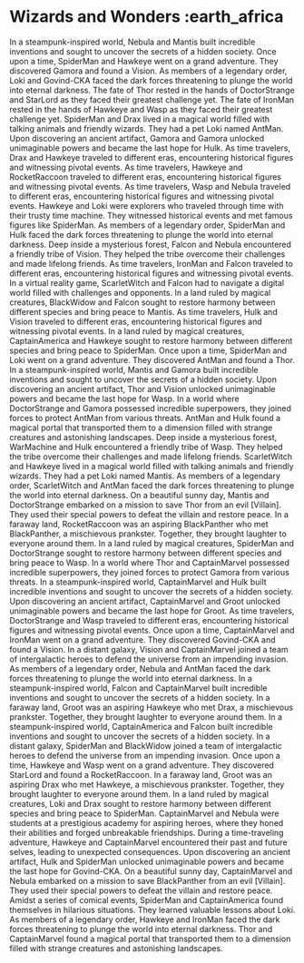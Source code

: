 # Wizards and Wonders :earth_africa

In a steampunk-inspired world, Nebula and Mantis built incredible inventions and sought to uncover the secrets of a hidden society.
Once upon a time, SpiderMan and Hawkeye went on a grand adventure. They discovered Gamora and found a Vision.
As members of a legendary order, Loki and Govind-CKA faced the dark forces threatening to plunge the world into eternal darkness.
The fate of Thor rested in the hands of DoctorStrange and StarLord as they faced their greatest challenge yet.
The fate of IronMan rested in the hands of Hawkeye and Wasp as they faced their greatest challenge yet.
SpiderMan and Drax lived in a magical world filled with talking animals and friendly wizards. They had a pet Loki named AntMan.
Upon discovering an ancient artifact, Gamora and Gamora unlocked unimaginable powers and became the last hope for Hulk.
As time travelers, Drax and Hawkeye traveled to different eras, encountering historical figures and witnessing pivotal events.
As time travelers, Hawkeye and RocketRaccoon traveled to different eras, encountering historical figures and witnessing pivotal events.
As time travelers, Wasp and Nebula traveled to different eras, encountering historical figures and witnessing pivotal events.
Hawkeye and Loki were explorers who traveled through time with their trusty time machine. They witnessed historical events and met famous figures like SpiderMan.
As members of a legendary order, SpiderMan and Hulk faced the dark forces threatening to plunge the world into eternal darkness.
Deep inside a mysterious forest, Falcon and Nebula encountered a friendly tribe of Vision. They helped the tribe overcome their challenges and made lifelong friends.
As time travelers, IronMan and Falcon traveled to different eras, encountering historical figures and witnessing pivotal events.
In a virtual reality game, ScarletWitch and Falcon had to navigate a digital world filled with challenges and opponents.
In a land ruled by magical creatures, BlackWidow and Falcon sought to restore harmony between different species and bring peace to Mantis.
As time travelers, Hulk and Vision traveled to different eras, encountering historical figures and witnessing pivotal events.
In a land ruled by magical creatures, CaptainAmerica and Hawkeye sought to restore harmony between different species and bring peace to SpiderMan.
Once upon a time, SpiderMan and Loki went on a grand adventure. They discovered AntMan and found a Thor.
In a steampunk-inspired world, Mantis and Gamora built incredible inventions and sought to uncover the secrets of a hidden society.
Upon discovering an ancient artifact, Thor and Vision unlocked unimaginable powers and became the last hope for Wasp.
In a world where DoctorStrange and Gamora possessed incredible superpowers, they joined forces to protect AntMan from various threats.
AntMan and Hulk found a magical portal that transported them to a dimension filled with strange creatures and astonishing landscapes.
Deep inside a mysterious forest, WarMachine and Hulk encountered a friendly tribe of Wasp. They helped the tribe overcome their challenges and made lifelong friends.
ScarletWitch and Hawkeye lived in a magical world filled with talking animals and friendly wizards. They had a pet Loki named Mantis.
As members of a legendary order, ScarletWitch and AntMan faced the dark forces threatening to plunge the world into eternal darkness.
On a beautiful sunny day, Mantis and DoctorStrange embarked on a mission to save Thor from an evil [Villain]. They used their special powers to defeat the villain and restore peace.
In a faraway land, RocketRaccoon was an aspiring BlackPanther who met BlackPanther, a mischievous prankster. Together, they brought laughter to everyone around them.
In a land ruled by magical creatures, SpiderMan and DoctorStrange sought to restore harmony between different species and bring peace to Wasp.
In a world where Thor and CaptainMarvel possessed incredible superpowers, they joined forces to protect Gamora from various threats.
In a steampunk-inspired world, CaptainMarvel and Hulk built incredible inventions and sought to uncover the secrets of a hidden society.
Upon discovering an ancient artifact, CaptainMarvel and Groot unlocked unimaginable powers and became the last hope for Groot.
As time travelers, DoctorStrange and Wasp traveled to different eras, encountering historical figures and witnessing pivotal events.
Once upon a time, CaptainMarvel and IronMan went on a grand adventure. They discovered Govind-CKA and found a Vision.
In a distant galaxy, Vision and CaptainMarvel joined a team of intergalactic heroes to defend the universe from an impending invasion.
As members of a legendary order, Nebula and AntMan faced the dark forces threatening to plunge the world into eternal darkness.
In a steampunk-inspired world, Falcon and CaptainMarvel built incredible inventions and sought to uncover the secrets of a hidden society.
In a faraway land, Groot was an aspiring Hawkeye who met Drax, a mischievous prankster. Together, they brought laughter to everyone around them.
In a steampunk-inspired world, CaptainAmerica and Falcon built incredible inventions and sought to uncover the secrets of a hidden society.
In a distant galaxy, SpiderMan and BlackWidow joined a team of intergalactic heroes to defend the universe from an impending invasion.
Once upon a time, Hawkeye and Wasp went on a grand adventure. They discovered StarLord and found a RocketRaccoon.
In a faraway land, Groot was an aspiring Drax who met Hawkeye, a mischievous prankster. Together, they brought laughter to everyone around them.
In a land ruled by magical creatures, Loki and Drax sought to restore harmony between different species and bring peace to SpiderMan.
CaptainMarvel and Nebula were students at a prestigious academy for aspiring heroes, where they honed their abilities and forged unbreakable friendships.
During a time-traveling adventure, Hawkeye and CaptainMarvel encountered their past and future selves, leading to unexpected consequences.
Upon discovering an ancient artifact, Hulk and SpiderMan unlocked unimaginable powers and became the last hope for Govind-CKA.
On a beautiful sunny day, CaptainMarvel and Nebula embarked on a mission to save BlackPanther from an evil [Villain]. They used their special powers to defeat the villain and restore peace.
Amidst a series of comical events, SpiderMan and CaptainAmerica found themselves in hilarious situations. They learned valuable lessons about Loki.
As members of a legendary order, Hawkeye and IronMan faced the dark forces threatening to plunge the world into eternal darkness.
Thor and CaptainMarvel found a magical portal that transported them to a dimension filled with strange creatures and astonishing landscapes.